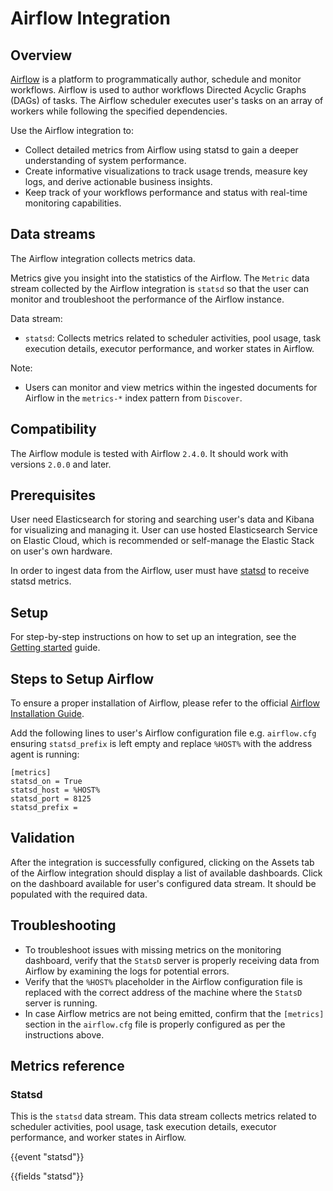 # Airflow Integration

## Overview

[Airflow](https://airflow.apache.org/docs/apache-airflow/stable/logging-monitoring/metrics.html) is a platform to programmatically author, schedule and monitor workflows. Airflow is used to author workflows Directed Acyclic Graphs (DAGs) of tasks. The Airflow scheduler executes user's tasks on an array of workers while following the specified dependencies.

Use the Airflow integration to:

- Collect detailed metrics from Airflow using statsd to gain a deeper understanding of system performance.
- Create informative visualizations to track usage trends, measure key logs, and derive actionable business insights.
- Keep track of your workflows performance and status with real-time monitoring capabilities.

## Data streams

The Airflow integration collects metrics data.

Metrics give you insight into the statistics of the Airflow. The `Metric` data stream collected by the Airflow integration is `statsd` so that the user can monitor and troubleshoot the performance of the Airflow instance.

Data stream:

- `statsd`: Collects metrics related to scheduler activities, pool usage, task execution details, executor performance, and worker states in Airflow.

Note:
- Users can monitor and view metrics within the ingested documents for Airflow in the `metrics-*` index pattern from `Discover`.

## Compatibility

The Airflow module is tested with Airflow `2.4.0`. It should work with versions `2.0.0` and later.

## Prerequisites

User need Elasticsearch for storing and searching user's data and Kibana for visualizing and managing it. User can use hosted Elasticsearch Service on Elastic Cloud, which is recommended or self-manage the Elastic Stack on user's own hardware.

In order to ingest data from the Airflow, user must have [statsd](https://github.com/statsd/statsd) to receive statsd metrics.

## Setup

For step-by-step instructions on how to set up an integration, see the [Getting started](https://www.elastic.co/guide/en/welcome-to-elastic/current/getting-started-observability.html) guide.

## Steps to Setup Airflow

To ensure a proper installation of Airflow, please refer to the official [Airflow Installation Guide](https://airflow.apache.org/docs/apache-airflow/stable/installation/index.html).

Add the following lines to user's Airflow configuration file e.g. `airflow.cfg` ensuring `statsd_prefix` is left empty and replace `%HOST%` with the address agent is running:

```
[metrics]
statsd_on = True
statsd_host = %HOST%
statsd_port = 8125
statsd_prefix =
```

## Validation

After the integration is successfully configured, clicking on the Assets tab of the Airflow integration should display a list of available dashboards. Click on the dashboard available for user's configured data stream. It should be populated with the required data.

## Troubleshooting

- To troubleshoot issues with missing metrics on the monitoring dashboard, verify that the `StatsD` server is properly receiving data from Airflow by examining the logs for potential errors.
- Verify that the `%HOST%` placeholder in the Airflow configuration file is replaced with the correct address of the machine where the `StatsD` server is running.
- In case Airflow metrics are not being emitted, confirm that the `[metrics]` section in the `airflow.cfg` file is properly configured as per the instructions above.

## Metrics reference

### Statsd
This is the `statsd` data stream. This data stream collects metrics related to scheduler activities, pool usage, task execution details, executor performance, and worker states in Airflow.

{{event "statsd"}}

{{fields "statsd"}}
